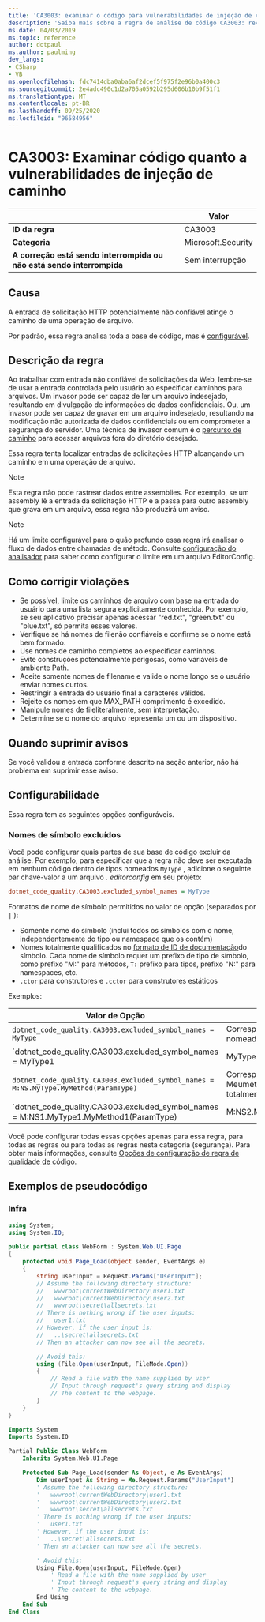```yaml
---
title: 'CA3003: examinar o código para vulnerabilidades de injeção de caminho de arquivo (análise de código)'
description: 'Saiba mais sobre a regra de análise de código CA3003: revise o código para vulnerabilidades de injeção de caminho de arquivo'
ms.date: 04/03/2019
ms.topic: reference
author: dotpaul
ms.author: paulming
dev_langs:
- CSharp
- VB
ms.openlocfilehash: fdc7414dba0aba6af2dcef5f975f2e96b0a400c3
ms.sourcegitcommit: 2e4adc490c1d2a705a0592b295d606b10b9f51f1
ms.translationtype: MT
ms.contentlocale: pt-BR
ms.lasthandoff: 09/25/2020
ms.locfileid: "96584956"
---
```

# <a name="ca3003-review-code-for-file-path-injection-vulnerabilities"></a>CA3003: Examinar código quanto a vulnerabilidades de injeção de caminho

| | Valor |
|-|-|
| **ID da regra** |CA3003|
| **Categoria** |Microsoft.Security|
| **A correção está sendo interrompida ou não está sendo interrompida** |Sem interrupção|

## <a name="cause"></a>Causa

A entrada de solicitação HTTP potencialmente não confiável atinge o caminho de uma operação de arquivo.

Por padrão, essa regra analisa toda a base de código, mas é [configurável](#configurability).

## <a name="rule-description"></a>Descrição da regra

Ao trabalhar com entrada não confiável de solicitações da Web, lembre-se de usar a entrada controlada pelo usuário ao especificar caminhos para arquivos. Um invasor pode ser capaz de ler um arquivo indesejado, resultando em divulgação de informações de dados confidenciais. Ou, um invasor pode ser capaz de gravar em um arquivo indesejado, resultando na modificação não autorizada de dados confidenciais ou em comprometer a segurança do servidor. Uma técnica de invasor comum é o [percurso de caminho](https://www.owasp.org/index.php/Path_Traversal) para acessar arquivos fora do diretório desejado.

Essa regra tenta localizar entradas de solicitações HTTP alcançando um caminho em uma operação de arquivo.

> [!NOTE]
> Esta regra não pode rastrear dados entre assemblies. Por exemplo, se um assembly lê a entrada da solicitação HTTP e a passa para outro assembly que grava em um arquivo, essa regra não produzirá um aviso.

> [!NOTE]
> Há um limite configurável para o quão profundo essa regra irá analisar o fluxo de dados entre chamadas de método. Consulte [configuração do analisador](https://github.com/dotnet/roslyn-analyzers/blob/master/docs/Analyzer%20Configuration.md#dataflow-analysis) para saber como configurar o limite em um arquivo EditorConfig.

## <a name="how-to-fix-violations"></a>Como corrigir violações

- Se possível, limite os caminhos de arquivo com base na entrada do usuário para uma lista segura explicitamente conhecida.  Por exemplo, se seu aplicativo precisar apenas acessar "red.txt", "green.txt" ou "blue.txt", só permita esses valores.
- Verifique se há nomes de filenão confiáveis e confirme se o nome está bem formado.
- Use nomes de caminho completos ao especificar caminhos.
- Evite construções potencialmente perigosas, como variáveis de ambiente Path.
- Aceite somente nomes de filename e valide o nome longo se o usuário enviar nomes curtos.
- Restringir a entrada do usuário final a caracteres válidos.
- Rejeite os nomes em que MAX_PATH comprimento é excedido.
- Manipule nomes de fileliteralmente, sem interpretação.
- Determine se o nome do arquivo representa um ou um dispositivo.

## <a name="when-to-suppress-warnings"></a>Quando suprimir avisos

Se você validou a entrada conforme descrito na seção anterior, não há problema em suprimir esse aviso.

## <a name="configurability"></a>Configurabilidade

Essa regra tem as seguintes opções configuráveis.

### <a name="excluded-symbol-names"></a>Nomes de símbolo excluídos

Você pode configurar quais partes de sua base de código excluir da análise. Por exemplo, para especificar que a regra não deve ser executada em nenhum código dentro de tipos nomeados `MyType` , adicione o seguinte par chave-valor a um arquivo *. editorconfig* em seu projeto:

```ini
dotnet_code_quality.CA3003.excluded_symbol_names = MyType
```

Formatos de nome de símbolo permitidos no valor de opção (separados por `|` ):

- Somente nome do símbolo (inclui todos os símbolos com o nome, independentemente do tipo ou namespace que os contém)
- Nomes totalmente qualificados no [formato de ID de documentação](https://github.com/dotnet/csharplang/blob/master/spec/documentation-comments.md#id-string-format)do símbolo. Cada nome de símbolo requer um prefixo de tipo de símbolo, como prefixo "M:" para métodos, `T:` prefixo para tipos, prefixo "N:" para namespaces, etc.
- `.ctor` para construtores e `.cctor` para construtores estáticos

Exemplos:

| Valor de Opção | Resumo |
| --- | --- |
|`dotnet_code_quality.CA3003.excluded_symbol_names = MyType` | Corresponde a todos os símbolos nomeados ' com MyType ' na compilação
|`dotnet_code_quality.CA3003.excluded_symbol_names = MyType1|MyType2` | Corresponde a todos os símbolos denominados ' MyType1 ' ou ' MyType2 ' na compilação
|`dotnet_code_quality.CA3003.excluded_symbol_names = M:NS.MyType.MyMethod(ParamType)` | Corresponde ao método específico ' Meumetodo ' com determinada assinatura totalmente qualificada
|`dotnet_code_quality.CA3003.excluded_symbol_names = M:NS1.MyType1.MyMethod1(ParamType)|M:NS2.MyType2.MyMethod2(ParamType)` | Corresponde aos métodos específicos ' MyMethod1 ' e ' MyMethod2 ' com a respectiva assinatura totalmente qualificada

Você pode configurar todas essas opções apenas para essa regra, para todas as regras ou para todas as regras nesta categoria (segurança). Para obter mais informações, consulte [Opções de configuração de regra de qualidade de código](../code-quality-rule-options.md).

## <a name="pseudo-code-examples"></a>Exemplos de pseudocódigo

### <a name="violation"></a>Infra

```csharp
using System;
using System.IO;

public partial class WebForm : System.Web.UI.Page
{
    protected void Page_Load(object sender, EventArgs e)
    {
        string userInput = Request.Params["UserInput"];
        // Assume the following directory structure:
        //   wwwroot\currentWebDirectory\user1.txt
        //   wwwroot\currentWebDirectory\user2.txt
        //   wwwroot\secret\allsecrets.txt
        // There is nothing wrong if the user inputs:
        //   user1.txt
        // However, if the user input is:
        //   ..\secret\allsecrets.txt
        // Then an attacker can now see all the secrets.

        // Avoid this:
        using (File.Open(userInput, FileMode.Open))
        {
            // Read a file with the name supplied by user
            // Input through request's query string and display
            // The content to the webpage.
        }
    }
}
```

```vb
Imports System
Imports System.IO

Partial Public Class WebForm
    Inherits System.Web.UI.Page

    Protected Sub Page_Load(sender As Object, e As EventArgs)
        Dim userInput As String = Me.Request.Params("UserInput")
        ' Assume the following directory structure:
        '   wwwroot\currentWebDirectory\user1.txt
        '   wwwroot\currentWebDirectory\user2.txt
        '   wwwroot\secret\allsecrets.txt
        ' There is nothing wrong if the user inputs:
        '   user1.txt
        ' However, if the user input is:
        '   ..\secret\allsecrets.txt
        ' Then an attacker can now see all the secrets.

        ' Avoid this:
        Using File.Open(userInput, FileMode.Open)
            ' Read a file with the name supplied by user
            ' Input through request's query string and display
            ' The content to the webpage.
        End Using
    End Sub
End Class
```
